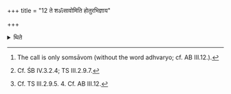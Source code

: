 +++
title = "12 ते शॐसावोमिति होतुरभिज्ञाय"

+++

<details><summary>थिते</summary>

12. Having known (that) the Hotr̥ (has said), “o adhvaryo śoṁsāvom,[^1] having turned by the right,[^2] the Adhvaryu responds either śoṁsā moda iva[^3] or śaṁsā moda iva”[^4]  

[^1]: The call is only somsāvom (without the word adhvaryo; cf. AB III.12.).  

[^2]: Cf. ŚB IV.3.2.4; TS III.2.9.7.  

[^3]: Cf. TS III.2.9.5. 4. Cf. AB III.12.  
</details>
